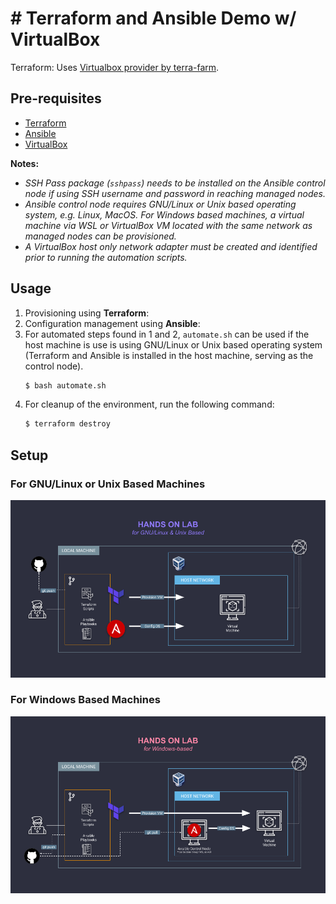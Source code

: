 # # Terraform and Ansible Demo w/ VirtualBox

Terraform: Uses [Virtualbox provider by terra-farm](https://registry.terraform.io/providers/terra-farm/virtualbox/latest/docs).

## Pre-requisites
- [Terraform](https://developer.hashicorp.com/terraform/tutorials/aws-get-started/install-cli)
- [Ansible](https://docs.ansible.com/ansible/latest/installation_guide/intro_installation.html)
- [VirtualBox](https://www.virtualbox.org/wiki/Downloads)

**Notes:**
- *SSH Pass package (`sshpass`) needs to be installed on the Ansible control node if using SSH username and password in reaching managed nodes.*
- *Ansible control node requires GNU/Linux or Unix based operating system, e.g. Linux, MacOS. For Windows based machines, a virtual machine via WSL or VirtualBox VM located with the same network as managed nodes can be provisioned.*
- *A VirtualBox host only network adapter must be created and identified prior to running the automation scripts.*

## Usage
1. Provisioning using **Terraform**:
2. Configuration management using **Ansible**:
3. For automated steps found in 1 and 2, `automate.sh` can be used if the host machine is use is using GNU/Linux or Unix based operating system (Terraform and Ansible is installed in the host machine, serving as the control node).
    ```bash
    $ bash automate.sh
    ```
4. For cleanup of the environment, run the following command:
    ```bash
    $ terraform destroy
    ```

## Setup

### For GNU/Linux or Unix Based Machines
<img src="_assets/for_gnu-linux_unix.png">

### For Windows Based Machines
<img src="_assets/for_windows.png">